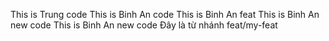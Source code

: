 This is Trung code
This is Binh An code
This is Binh An feat
This is Binh An new code
This is Binh An new code
Đây là từ nhánh feat/my-feat
